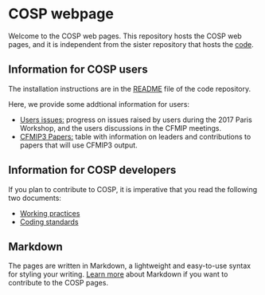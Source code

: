 # COSP webpage

Welcome to the COSP web pages. This repository hosts the COSP web pages, and it is independent from the sister repository that hosts the [code](https://github.com/CFMIP/COSPv2.0).

## Information for COSP users
The installation instructions are in the [README](https://github.com/CFMIP/COSPv2.0/README.md) file of the code repository.

Here, we provide some addtional information for users:
- [Users issues:](users_issues.md) progress on issues raised by users during the 2017 Paris Workshop, and the users discussions in the CFMIP meetings. 
- [CFMIP3 Papers:](cfmip3_papers.md) table with information on leaders and contributions to papers that will use CFMIP3 output.

## Information for COSP developers
If you plan to contribute to COSP, it is imperative that you read the following two documents:
- [Working practices](working_practices.md)
- [Coding standards](coding_standards.md)

## Markdown
The pages are written in Markdown, a lightweight and easy-to-use syntax for styling your writing. [Learn more](markdown.md) about Markdown if you want to contribute to the COSP pages.
